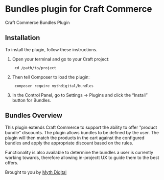 # Bundles plugin for Craft Commerce

Craft Commerce Bundles Plugin

## Installation

To install the plugin, follow these instructions.

1. Open your terminal and go to your Craft project:

        cd /path/to/project

2. Then tell Composer to load the plugin:

        composer require mythdigital/bundles

3. In the Control Panel, go to Settings → Plugins and click the “Install” button for Bundles.

## Bundles Overview

This plugin extends Craft Commerce to support the ability to offer "product bundle" discounts. The plugin allows bundles to be defined by the user. The plugin will then match the products in the cart against the configured bundles and apply the appropriate discount based on the rules.

Functionality is also available to determine the bundles a user is currently working towards, therefore allowing in-projectt UX to guide them to the best offers.

Brought to you by [Myth Digital](https://myth.digital/)
